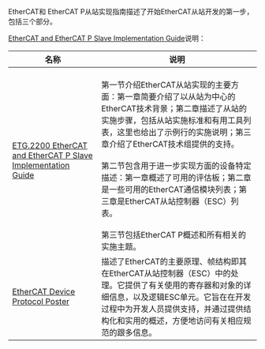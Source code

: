   EtherCAT和 EtherCAT P从站实现指南描述了开始EtherCAT从站开发的第一步，包括三个部分。

[EtherCAT and EtherCAT P Slave Implementation Guide](https://www.ethercat.org.cn/cn/downloads/downloads_7BA2567EB9F443219AD0014448F674F2.htm)说明：

|名称|说明|
|---|---|
|[ETG.2200 EtherCAT and EtherCAT P Slave Implementation Guide](https://www.ethercat.org.cn/download/documents/ETG2200_V3i1i0_G_R_SlaveImplementationGuide.pdf)|<br>第一节介绍EtherCAT从站实现的主要方面：第一章简要介绍了以从站为中心的EtherCAT技术背景；第二章描述了从站的实施步骤，包括从站实施标准和有用工具列表，这里也给出了示例行的实施说明；第三章介绍了EtherCAT技术组提供的支持。</br><br>第二节包含用于进一步实现方面的设备特定描述：第一章概述了可用的评估板；第二章是一些可用的EtherCAT通信模块列表；第三章是EtherCAT从站控制器（ESC）列表。</br><br>第三节包括EtherCAT P概述和所有相关的实施主题。<br>|
|[EtherCAT Device Protocol Poster](https://www.ethercat.org.cn/download/documents/EtherCAT_Device_Protocol_Poster.pdf)|描述了EtherCAT的主要原理、帧结构即其在EtherCAT从站控制器（ESC）中的处理。它提供了有关使用的寄存器和对象的详细信息，以及逻辑ESC单元。它旨在在开发过程中为开发人员提供支持，并通过提供结构化和实用的概述，方便地访问有关相应规范的跟多信息。|